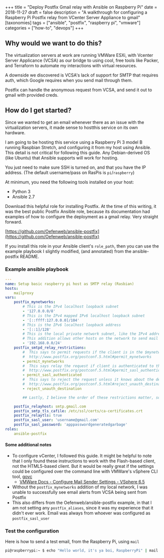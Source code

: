 +++
title = "Deploy Postfix Gmail relay with Ansible on Raspberry Pi"
date = 2018-11-27
draft = false
description = "A walkthrough for configuring a Raspberry Pi Postfix relay from VCenter Server Appliance to gmail"
[taxonomies]
tags = ["ansible", "postfix", "raspberry pi", "vmware"]
categories = ["how-to", "devops"]
+++
## Why would we want to do this?
The virtualization servers at work are running VMWare ESXi, with Vcenter Server Applicance (VCSA) as our bridge to using cool, free tools like Packer, and Terraform to automate my interactions with virtual resources.

A downside we discovered is VCSA's lack of support for SMTP that requires auth, which Google requires when you send mail through them.

Postfix can handle the anonymous request from VCSA, and send it out to gmail with provided creds.

## How do I get started?
Since we wanted to get an email whenever there as an issue with the virtualization servers, it made sense to hostthis service on its own hardware.

I am going to be hosting this service using a Raspberry Pi 3 model B running Raspbian Stretch, and configuring it from my host using Ansible. This detail is not critical for following this guide. Any Debian-derived OS (like Ubuntu) that Ansible supports will work for hosting.

You just need to make sure SSH is turned on, and that you have the IP address. (The default username/pass on RasPis is `pi`/`raspberry`)

At minimum, you need the following tools installed on your host:
* Python 3
* Ansible 2.7

Download this helpful role for installing Postfix. At the time of this writing, it was the best public Postfix Ansible role, because its documentation had examples of how to configure the deployment as a gmail relay. Very straight forward.

[https://github.com/Oefenweb/ansible-postfix](https://github.com/Oefenweb/ansible-postfix)

If you install this role in your Ansible client's `role_path`,  then you can use the example playbook I slightly modified, (and annotated) from the ansible-postfix README.

### Example ansible playbook
```yaml
---
name: Setup basic raspberry pi host as SMTP relay (Rasbian)
hosts:
    mailproxy
vars:
    postfix_mynetworks:
        # This is the IPv4 localhost loopback subnet
        - '127.0.0.0/8'             
        # This is the IPv4 mapped IPv6 localhost loopback subnet
        - '[::ffff:127.0.0.0]/104'  
        # This is the IPv6 localhost loopback address
        - '[::1]/128'               
        # This is the local private network subnet, like the IPv4 address space from your home router
        # This addition allows other hosts on the network to send mail through this relay!
        - '192.168.0.0/24'          
    postfix_smtpd_relay_restrictions:
        #  This says to permit requests if the client is in the $mynetworks whitelist
        #  http://www.postfix.org/postconf.5.html#permit_mynetworks
        - permit_mynetworks
        #  This says relay the request if client is authenticated to the smtp server
        #  http://www.postfix.org/postconf.5.html#permit_sasl_authenticated
        - permit_sasl_authenticated
        #  This says to reject the request unless it knows about the destination (the domain)
        #  http://www.postfix.org/postconf.5.html#reject_unauth_destination
        - reject_unauth_destination

        ## Lastly, I believe the order of these restrictions matter, so this last one must catch the rest of the garbage requests

    postfix_relayhost: smtp.gmail.com
    postfix_smtp_tls_cafile: /etc/ssl/certs/ca-certificates.crt
    postfix_relaytls: true
    postfix_sasl_user: 'username@gmail.com'
    postfix_sasl_password: 'apppasswordgeneratedgarbage'
roles:
    ansible-postfix
```

#### Some additional notes
* To configure vCenter, I followed this guide. It might be helpful to note that I only found these instructions to work with the Flash-based client, not the HTML5-based client. But it would be really great if the settings could be configured over the command line with VMWare's vSphere CLI tool, [govc](https://github.com/vmware/govmomi/tree/master/govc)
  * [VMWare Docs - Configure Mail Sender Settings - VSphere 6.5](https://docs.vmware.com/en/VMware-vSphere/6.5/com.vmware.vsphere.vcenterhost.doc/GUID-467DA288-7844-48F5-BB44-99DE6F6160A4.html)
* Without the `postfix_mynetworks` addition of my local network, I was unable to successfully see email alerts from VCSA being sent from Postfix
* This also differs from the Oefenweb/ansible-postfix example, in that I am not setting any `postfix_aliases`, since it was my experience that it didn't ever work. Email was always from whoever was configured as `postfix_sasl_user`

### Test the configuration
Here is how to send a test email, from the Raspberry Pi, using `mail`

```bash
pi@raspberrypi:~ $ echo "Hello world, it's ya boi, RaspberryPi" | mail -s "[SMTP proxy] Hello World" your.email@domain.com
```
